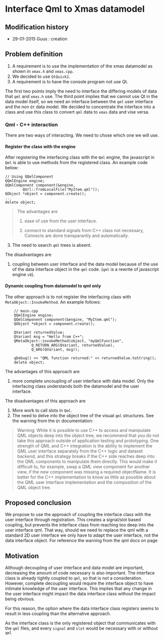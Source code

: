 # Interface Qml to Xmas datamodel

## Modification history

* 29-01-2015 Guus : creation

## Problem definition

1. A requirement is to use the implementation of the xmas datamodel
as shown in `xmas.h` and `xmas.cpp`. 
2. We decided to use `QtQuick2`. 
3. A requirement is to have the console program not use Qt.

The first two points imply the need to interface the differing
models of data that `qml` and `xmas.h` use. The third point 
implies that we cannot use Qt in the data model itself, so 
we need an interface between the `qml` user interface and the
non `Qt` data model. We decided to concentrate the interface
into a class and use this class to convert `qml` data to `xmas`
data and vise versa.

### Qml - C++ interaction

There are two ways of interacting. We need to chose which one we
will use.

#### Register the class with the engine

After registering the interfacing class with the `Qml` engine, the javascript in
`Qml` is able to use methods from the registered class. An example code below:

~~~~~~~~~~~~~~~~~~~~~~~
// Using QQmlComponent
QQmlEngine engine;
QQmlComponent component(&engine,
        QUrl::fromLocalFile("MyItem.qml"));
QObject *object = component.create();
...
delete object;
~~~~~~~~~~~~~~~~~~~~~~~



> The advantages are 
> 
> 1. ease of use from the user interface. 
> 
> 2. connect to standard signals from C++ class not necessary,
	Connects are done transparantly and automatically.

  3. The need to search `qml` trees is absent.


The disadvantages are 

1. coupling between user interface and the data model because of the use
	of the data interface object in the `qml` code. (`qml` is a rewrite of 
	javascript engine `v8`).

#### Dynamic coupling from datamodel to qml only

The other approach is to not register the interfacing class with
`MetaObject::InvokeMethod`. An example follows:

~~~~~~~~~~~~~~~~~
	// main.cpp
	QQmlEngine engine;
	QQmlComponent component(&engine, "MyItem.qml");
	QObject *object = component.create();

	QVariant returnedValue;
	QVariant msg = "Hello from C++";
	QMetaObject::invokeMethod(object, "myQmlFunction",
        	Q_RETURN_ARG(QVariant, returnedValue),
	        Q_ARG(QVariant, msg));

	qDebug() << "QML function returned:" << returnedValue.toString();
	delete object;
~~~~~~~~~~~~~~~~~

>

The advantages of this approach are

1. more complete uncoupling of user interface with data model. Only the
interfacing class understands both the datamodel and the user interface.

The disadvantages of this approach are

1. More work to call slots in `Qml`.
2. The need to delve into the object tree of the visual `qml` structures.
   See the warning from the `Qt` documentation:

>
> Warning: While it is possible to use C++ to access and manipulate QML objects deep into the
> object tree, we recommend that you do not take this approach outside of application testing 
> and prototyping. One strength of QML and C++ integration is the ability to implement the QML 
> user interface separately from the C++ logic and dataset backend, and this strategy breaks if
>  the C++ side reaches deep into the QML components to manipulate them directly. This would make 
> it difficult to, for example, swap a QML view component for another view, if the new component 
> was missing a required objectName. It is better for the C++ implementation to know as little as 
> possible about the QML user interface implementation and the composition of the QML object tree.
>



## Proposed conclusion

We propose to use the approach of coupling the interface class with the user interface
through registration. This creates a signal/slot based coupling, but
prevents the interface class from reaching too deep into the user interface
qml. That way, should we need to replace the qml with a standard 2D user interface
we only have to adapt the user interface, not the data interface object. For
reference the warning from the qml docs on page 



## Motivation

Although decoupling of user interface and data model are important, decreasing
the amount of code necessary is also important. The interface class is already 
tightly coupled to `qml`, so that is not a consideration. However, complete decoupling 
would require the interface object to have intimate knowledge of the user interface.
This implies that any change in the user interface might impact the data interface class
without the impact being obvious. 

For this reason, the option where the data interface class registers seems to result
in less coupling than the alternative approach.

As the interface class is the only
registered object that communicates with the `qml` files, and every `signal` and `slot`
would be necessary with or without `qml`

